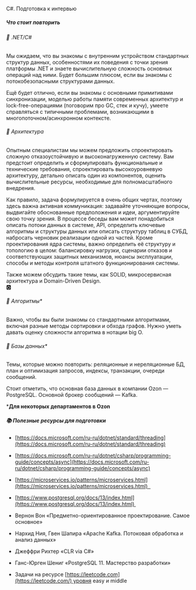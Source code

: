 C#. Подготовка к интервью

##### Что стоит повторить

###### 🔹 .NET/C#

Мы ожидаем, что вы знакомы с внутренним устройством стандартных структур данных, особенностями их поведения с точки зрения платформы .NET и знаете вычислительную сложность основных операций над ними. Будет большим плюсом, если вы знакомы с потокобезопасными структурами данных.

Ещё будет отлично, если вы знакомы с основными примитивами синхронизации, моделью работы памяти современных архитектур и lock-free-операциями (поговорим про GC, стек и кучу), умеете справляться с типичными проблемами, возникающими в многопоточном/асинхронном контексте.  

###### 🔹 Архитектура

Опытным специалистам мы можем предложить спроектировать сложную отказоустойчивую и высоконагруженную систему. Вам предстоит определить и сформулировать функциональные и технические требования, спроектировать высокоуровневую архитектуру, детально описать один из компонентов, оценить вычислительные ресурсы, необходимые для полномасштабного внедрения.

Как правило, задача формулируется в очень общих чертах, поэтому здесь важна активная коммуникация: задавайте уточняющие вопросы, выдвигайте обоснованные предположения и идеи, аргументируйте свою точку зрения. В процессе беседы вам может понадобиться описать потоки данных в системе, API, определить ключевые алгоритмы и структуры данных или описать структуру таблиц в СУБД, набросать черновик реализации одной из частей. Кроме проектирования ядра системы, важно определить её структуру и топологию в целом: балансировку нагрузки, сценарии отказов и соответствующих защитных механизмов, нюансы эксплуатации, способы и методы контроля штатного функционирования системы.

Также можем обсудить такие темы, как SOLID, микросервисная архитектура и Domain-Driven Design.  
🅾️
###### 🔹 Алгоритмы*  

Важно, чтобы вы были знакомы со стандартными алгоритмами, включая разные методы сортировки и обхода графов. Нужно уметь давать оценку сложности алгоритма в нотации big O.  

###### 🔹 Базы данных*

Темы, которые можно повторить: реляционные и нереляционные БД, план и оптимизация запросов, индексы, транзакции, очереди сообщений. 

Стоит отметить, что основная база данных в компании Ozon — PostgreSQL. Основной брокер сообщений — Kafka.  

***Для некоторых департаментов в Ozon**

#####  📚 Полезные ресурсы для подготовки

- [https://docs.microsoft.com/ru-ru/dotnet/standard/threading](https://docs.microsoft.com/ru-ru/dotnet/standard/threading)
    
- [https://docs.microsoft.com/ru-ru/dotnet/csharp/programming-guide/concepts/async](https://docs.microsoft.com/ru-ru/dotnet/csharp/programming-guide/concepts/async)
    
- [https://microservices.io/patterns/microservices.html](https://microservices.io/patterns/microservices.html)  
    
- [https://www.postgresql.org/docs/13/index.html](https://www.postgresql.org/docs/13/index.html) 
    
- Вернон Вон «Предметно-ориентированное проектирование. Самое основное» 
    
- Нархид Ния, Гвен Шапира «Apache Kafka. Потоковая обработка и анализ данных»
    

- Джеффри Рихтер «CLR via C#»
    
- Ганс-Юрген Шениг «PostgreSQL 11. Мастерство разработки»
    
- Задачи на ресурсе [https://leetcode.com](https://leetcode.com/) уровня easy и middle